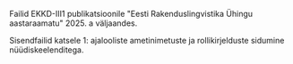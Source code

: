Failid EKKD-III1 publikatsioonile "Eesti Rakenduslingvistika Ühingu aastaraamatu" 2025. a väljaandes.

Sisendfailid katsele 1: ajalooliste ametinimetuste ja rollikirjelduste sidumine nüüdiskeelenditega.

